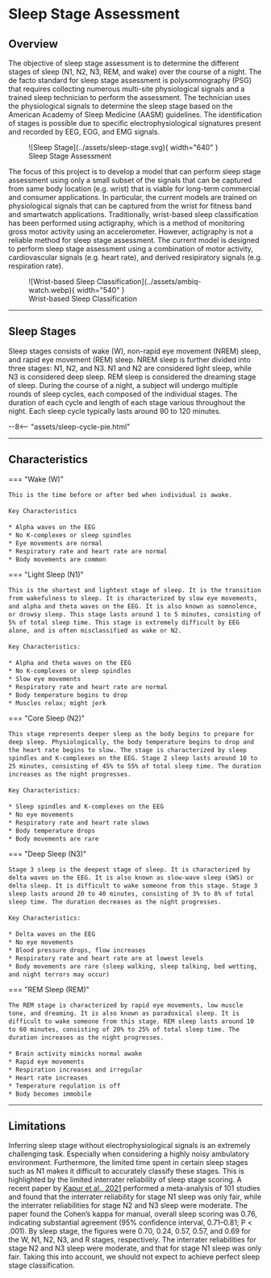 # Sleep Stage Assessment

## <span class="sk-h2-span">Overview</span>

The objective of sleep stage assessment is to determine the different stages of sleep (N1, N2, N3, REM, and wake) over the course of a night. The de facto standard for sleep stage assessment is polysomnography (PSG) that requires collecting numerous multi-site physiological signals and a trained sleep technician to perform the assessment. The technician uses the physiological signals to determine the sleep stage based on the American Academy of Sleep Medicine (AASM) guidelines. The identification of stages is possible due to specific electrophysiological signatures present and recorded by EEG, EOG, and EMG signals.

<figure markdown>
  ![Sleep Stage](../assets/sleep-stage.svg){ width="640" }
  <figcaption>Sleep Stage Assessment</figcaption>
</figure>


The focus of this project is to develop a model that can perform sleep stage assessment using only a small subset of the signals that can be captured from same body location (e.g. wrist) that is viable for long-term commercial and consumer applications. In particular, the current models are trained on physiological signals that can be captured from the wrist for fitness band and smartwatch applications. Traditionally, wrist-based sleep classification has been performed using actigraphy, which is a method of monitoring gross motor activity using an accelerometer. However, actigraphy is not a reliable method for sleep stage assessment. The current model is designed to perform sleep stage assessment using a combination of motor activity, cardiovascular signals (e.g. heart rate), and derived resipiratory signals (e.g. respiration rate).

<figure markdown>
  ![Wrist-based Sleep Classification](../assets/ambiq-watch.webp){ width="540" }
  <figcaption>Wrist-based Sleep Classification</figcaption>
</figure>

---

## <span class="sk-h2-span">Sleep Stages</span>

Sleep stages consists of wake (W), non-rapid eye movement (NREM) sleep, and rapid eye movement (REM) sleep. NREM sleep is further divided into three stages: N1, N2, and N3. N1 and N2 are considered light sleep, while N3 is considered deep sleep. REM sleep is considered the dreaming stage of sleep. During the course of a night, a subject will undergo multiple rounds of sleep cycles, each composed of the individual stages. The duration of each cycle and length of each stage various throughout the night. Each sleep cycle typically lasts around 90 to 120 minutes.

--8<-- "assets/sleep-cycle-pie.html"

---

## <span class="sk-h2-span">Characteristics</span>

=== "Wake (W)"

    This is the time before or after bed when individual is awake.

    Key Characteristics

    * Alpha waves on the EEG
    * No K-complexes or sleep spindles
    * Eye movements are normal
    * Respiratory rate and heart rate are normal
    * Body movements are common

=== "Light Sleep (N1)"

    This is the shortest and lightest stage of sleep. It is the transition from wakefulness to sleep. It is characterized by slow eye movements, and alpha and theta waves on the EEG. It is also known as somnolence, or drowsy sleep. This stage lasts around 1 to 5 minutes, consisting of 5% of total sleep time. This stage is extremely difficult by EEG alone, and is often misclassified as wake or N2.

    Key Characteristics:

    * Alpha and theta waves on the EEG
    * No K-complexes or sleep spindles
    * Slow eye movements
    * Respiratory rate and heart rate are normal
    * Body temperature begins to drop
    * Muscles relax; might jerk

=== "Core Sleep (N2)"

    This stage represents deeper sleep as the body begins to prepare for deep sleep. Physiologically, the body temperature begins to drop and the heart rate begins to slow. The stage is characterized by sleep spindles and K-complexes on the EEG. Stage 2 sleep lasts around 10 to 25 minutes, consisting of 45% to 55% of total sleep time. The duration increases as the night progresses.

    Key Characteristics:

    * Sleep spindles and K-complexes on the EEG
    * No eye movements
    * Respiratory rate and heart rate slows
    * Body temperature drops
    * Body movements are rare

=== "Deep Sleep (N3)"

    Stage 3 sleep is the deepest stage of sleep. It is characterized by delta waves on the EEG. It is also known as slow-wave sleep (SWS) or delta sleep. It is difficult to wake someone from this stage. Stage 3 sleep lasts around 20 to 40 minutes, consisting of 3% to 8% of total sleep time. The duration decreases as the night progresses.

    Key Characteristics:

    * Delta waves on the EEG
    * No eye movements
    * Blood pressure drops, flow increases
    * Respiratory rate and heart rate are at lowest levels
    * Body movements are rare (sleep walking, sleep talking, bed wetting, and night terrors may occur)

=== "REM Sleep (REM)"

    The REM stage is characterized by rapid eye movements, low muscle tone, and dreaming. It is also known as paradoxical sleep. It is difficult to wake someone from this stage. REM sleep lasts around 10 to 60 minutes, consisting of 20% to 25% of total sleep time. The duration increases as the night progresses.

    * Brain activity mimicks normal awake
    * Rapid eye movements
    * Respiration increases and irregular
    * Heart rate increases
    * Temperature regulation is off
    * Body becomes immobile

---

## <span class="sk-h2-span">Limitations</span>

Inferring sleep stage without electrophysiological signals is an extremely challenging task. Especially when considering a highly noisy ambulatory environment. Furthermore, the limited time spent in certain sleep stages such as N1 makes it difficult to accurately classify these stages. This is highlighted by the limited interrater reliability of sleep stage scoring. A recent paper by [Kapur et al., 2021](https://doi.org/10.5664/jcsm.9538) performed a meta-analysis of 101 studies and found that the interrater reliability for stage N1 sleep was only fair, while the interrater reliabilities for stage N2 and N3 sleep were moderate. The paper found the Cohen’s kappa for manual, overall sleep scoring was 0.76, indicating substantial agreement (95% confidence interval, 0.71–0.81; P < .001). By sleep stage, the figures were 0.70, 0.24, 0.57, 0.57, and 0.69 for the W, N1, N2, N3, and R stages, respectively. The interrater reliabilities for stage N2 and N3 sleep were moderate, and that for stage N1 sleep was only fair. Taking this into account, we should not expect to achieve perfect sleep stage classification.
